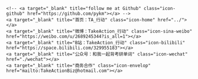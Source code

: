 <div class="contact">

	<!-- <a target="_blank" title="follow me at Github" class="icon-github" href="https://github.com/pykm"></a> -->
	<a target="_blank" title="首页：TA_行动" class="icon-home" href="../"></a>
	<a target="_blank" title="微博：TakeAction_行动" class="icon-sina-weibo" href="https://weibo.com/u/2689245344?is_all=1"></a>
	<a target="_blank" title="B站：TakeAction_行动" class="icon-bilibili" href="https://space.bilibili.com/329955183"></a>
	<a target="_blank" title="公众号：和我一起背考研单词" class="icon-wechat" href="./wechat"></a>
	<a target="_blank" title="商务合作" class="icon-envelop" href="mailto:TakeActionBiz@hotmail.com"></a>

</div>

</div>

